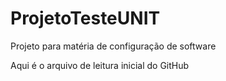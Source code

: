 ﻿# ProjetoTesteUNIT
Projeto para matéria de configuração de software

Aqui é o arquivo de leitura inicial do GitHub
